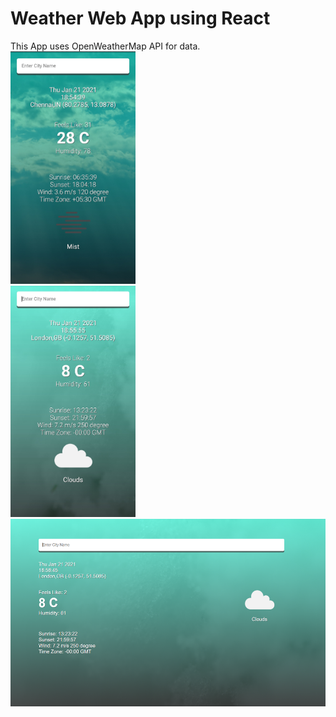 # Weather Web App using React
This App uses OpenWeatherMap API for data.
<br/>
<img width="200" src="https://github.com/udaykumarjangra/weather/blob/master/screenshots/1.jpg">
<br/>
<img width="200" src="https://github.com/udaykumarjangra/weather/blob/master/screenshots/2.jpg">
<br/>
<img height="300" src="https://github.com/udaykumarjangra/weather/blob/master/screenshots/3.png">

